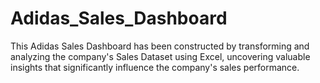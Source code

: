 # Adidas_Sales_Dashboard
This Adidas Sales Dashboard has been constructed by transforming and analyzing the company's Sales Dataset using Excel, uncovering valuable insights that significantly influence the company's sales performance.
